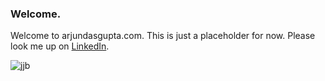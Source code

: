 ### Welcome.
Welcome to arjundasgupta.com. This is just a placeholder for now. Please look me up on [LinkedIn](https://www.linkedin.com/in/arjundg).

![jjb](http://www.funniestmemes.com/wp-content/uploads/Funniest_Memes_i-never-hated-jar-jar-binks_16132.jpeg)
